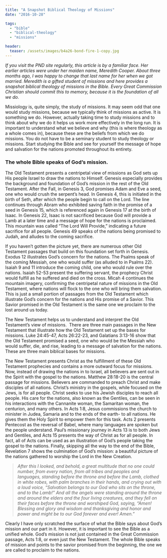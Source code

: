 ```yaml
---
title: "A Snapshot Biblical Theology of Missions"
date: "2016-10-28"

tags: 
  - "bible"
  - "biblical-theology"
  - "missions"

header:
  teaser: /assets/images/b4a26-bond-fire-1-copy.jpg
---
```


_If you visit the PND site regularly, this article is by a familiar face. Her earlier articles were under her maiden name, Meredith Cooper. About three months ago, I was happy to change that last name for her when we got married. Meredith is a gifted student of missions and here provides a snapshot biblical theology of missions in the Bible. Every Great Commission Christian should commit this to memory, because it is the foundation of all we do._

Missiology is, quite simply, the study of missions. It may seem odd that one would study missions, because we typically think of missions as active. It is something we do. However, actually taking time to study missions and to think about why we do it helps us work more effectively in the long run. It is important to understand what we believe and why (this is where theology as a whole comes in), because these are the beliefs from which we do missions. You do not have to be a seminary student to study theology or missions. Start studying the Bible and see for yourself the message of hope and salvation for the nations promoted throughout its entirety.

### The whole Bible speaks of God’s mission.

The Old Testament presents a centripetal view of missions as God sets up His people Israel to draw the nations to Himself. Genesis especially provides the background and foundation of God’s mission in the rest of the Old Testament. After the Fall, in Genesis 3, God promises Adam and Eve a seed, one who would crush the serpent’s head. In Genesis 4, this is initiated in the birth of Seth, after which the people begin to call on the Lord. The line continues through Abram who exhibited saving faith in the promise of a seed in Genesis 15, which is referenced again in Genesis 17 at the birth of Isaac. In Genesis 22, Isaac is not sacrificed because God will provide a Lamb at a later time and a message of hope for the nations is proclaimed. This mountain was called “The Lord Will Provide,” indicating a future sacrifice for all people. Genesis 49 speaks of the nations being promised to Judah, and alludes to the coming sacrifice.

If you haven’t gotten the picture yet, there are numerous other Old Testament passages that build on this foundation set forth in Genesis. Exodus 12 illustrates God’s concern for the nations. The Psalms speak of the coming Messiah, one who would suffer (as alluded to in Psalms 22). Isaiah 9 and 11 introduce the coming child, one who would rule over the nations. Isaiah 52-53 present the suffering servant, the prophecy Christ would fulfill as he suffered and died on the cross. Micah 4 continues the mountain imagery, confirming the centripetal nature of missions in the Old Testament, where nations will flock to the one who will bring them salvation. This is just a small portion of passages from the Old Testament which illustrate God’s concern for the nations and His promise of a Savior. This Savior promised in the Old Testament is the same one we proclaim to the lost around us today.

The New Testament helps us to understand and interpret the Old Testament’s view of missions.  There are three main passages in the New Testament that illustrate how the Old Testament set up the bases for missions. Luke 24:45-47, Acts 26:22-23, and Galatians 3:13-16 show that the Old Testament promised a seed, one who would be the Messiah who would suffer, die, and rise, leading to a message of salvation for the nations. These are three main biblical bases for missions.

The New Testament presents Christ as the fulfillment of these Old Testament prophecies and contains a more outward focus for missions. Now, instead of drawing the nations in to Israel, all believers are sent out in the Spirit with the gospel to the nations. Matthew 28:18-20 is the central passage for missions. Believers are commanded to preach Christ and make disciples of all nations. Christ’s ministry in the gospels, while focused on the Jews, is for all people. Christ seeks to use his Jewish disciples to reach all people. His care for the nations, also known as the Gentiles, can be seen in his interactions with the Cannanite woman, the Samaritan woman, the centurion, and many others. In Acts 1:8, Jesus commissions the church to minister in Judea, Samaria and to the ends of the earth- to all nations. He gives them the Holy Spirit to empower them for this task. Acts 2 presents Pentecost as the reversal of Babel, where many languages are spoken but the people understand. Paul’s missionary journey in Acts 13 is to both Jews and Gentiles, and Acts 15 presents the way of Christ as for all people. In fact, all of Acts can be used as an illustration of God’s people taking the gospel to the nations. Finally, skipping all the way to the end of the Bible, Revelation 7 shows the culmination of God’s mission: a beautiful picture of the nations gathered to worship the Lord in the New Creation.

> _After this I looked, and behold, a great multitude that no one could number, from every nation, from all tribes and peoples and languages, standing before the throne and before the Lamb, clothed in white robes, with palm branches in their hands, and crying out with a loud voice, “Salvation belongs to our God who sits on the throne, and to the Lamb!” And all the angels were standing around the throne and around the elders and the four living creatures, and they fell on their faces before the throne and worshiped God, saying, “Amen! Blessing and glory and wisdom and thanksgiving and honor and power and might be to our God forever and ever! Amen.”_

Clearly I have only scratched the surface of what the Bible says about God’s mission and our part in it. However, it is important to see the Bible as a unified whole. God’s mission is not just contained in the Great Commission passage, Acts 1:8, or even just the New Testament. The whole Bible speaks of mission and points to the savior promised from the beginning, the one we are called to proclaim to the nations.

